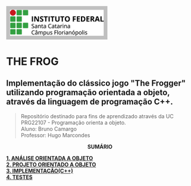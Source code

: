 <img src="images/florianopolis_horizontal_marca2015_PNG.png" width="50%" style="background-color: silver; padding: 10px">

# THE FROG
## Implementação do clássico jogo "The Frogger" utilizando programação orientada a objeto, através da linguagem de programação C++.
> Repositório destinado para fins de aprendizado através da UC PRG22107 - Programação orienta a objeto.<br>
Aluno: Bruno Camargo<br>
Professor: Hugo Marcondes

<p align=center>
<strong>SUMÁRIO</strong> </p>

[**1.   ANÁLISE ORIENTADA A OBJETO**](./analise.md)<br>
[**2.   PROJETO ORIENTADO A OBJETO**](./projeto.md)<br>
[**3.   IMPLEMENTAÇÃO(C++)**](./implementacao.md)<br>
[**4.   TESTES**](./teste.md)<br>